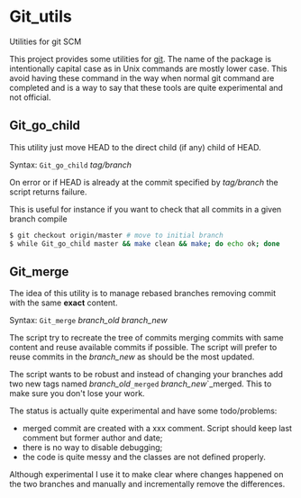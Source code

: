 # Git_utils
Utilities for git SCM

This project provides some utilities for [git](https://git-scm.com/).
The name of the package is intentionally capital case as in Unix commands
are mostly lower case. This avoid having these command in the way when
normal git command are completed and is a way to say that these tools
are quite experimental and not official.

## Git_go_child

This utility just move HEAD to the direct child (if any) child of HEAD.

Syntax: `Git_go_child` *tag/branch*

On error or if HEAD is already at the commit specified by *tag/branch* the script
returns failure.

This is useful for instance if you want to check that all commits in a given
branch compile

```bash
$ git checkout origin/master # move to initial branch
$ while Git_go_child master && make clean && make; do echo ok; done
```

## Git_merge

The idea of this utility is to manage rebased branches removing commit
with the same **exact** content.

Syntax: `Git_merge` *branch_old* *branch_new*

The script try to recreate the tree of commits merging commits with same
content and reuse available commits if possible. The script will prefer
to reuse commits in the *branch_new* as should be the most updated.

The script wants to be robust and instead of changing your branches add
two new tags named *branch_old*`_merged` *branch_new*`_merged. This to
make sure you don't lose your work.

The status is actually quite experimental and have some todo/problems:

* merged commit are created with a xxx comment. Script should keep
  last comment but former author and date;
* there is no way to disable debugging;
* the code is quite messy and the classes are not defined properly.

Although experimental I use it to make clear where changes happened on
the two branches and manually and incrementally remove the differences.

